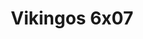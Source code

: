 ---
layout: episodios
title: "Vikingos 6x07"
url_serie_padre: 'vikingos-temporada-6'
category: 'series'
capitulo: 'yes'
anio: '2011'
prev: 'capitulo-6'
proximo: 'capitulo-8'
idioma: 'Latino/Subtitulado'
calidad: 'Full HD'
reproductores: ["https://upstream.to/embed-tnjcdcid9gfp.html","https://www.ilovefembed.best/v/28ygrt2qwyd037w"]
reproductor: fembed
clasificacion: '+10'
tags:
- Fantasia
---